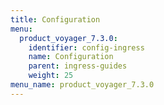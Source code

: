 ```yaml
---
title: Configuration
menu:
  product_voyager_7.3.0:
    identifier: config-ingress
    name: Configuration
    parent: ingress-guides
    weight: 25
menu_name: product_voyager_7.3.0
---
```


